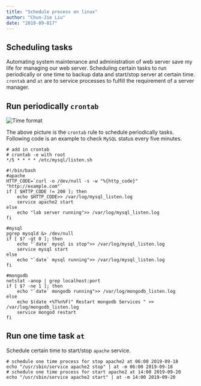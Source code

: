 ```yaml
---
title: "Schedule process on linux"
author: "Chun-Jie Liu"
date: "2019-09-017"
---
```


## Scheduling tasks

Automating system maintenance and administration of web server save my life for managing our web server. Scheduling certain tasks to run periodically or one time to backup data and start/stop server at certain time. `crontab` and `at` are to service processes to fulfill the requirement of a server manager.

## Run periodically `crontab`

![Time format](../../../img/misc-imgs/crontab-time.png)

The above picture is the `crontab` rule to schedule periodically tasks. Following code is an example to check `MySQL` status every five minutes.

```shell
# add in crontab
# crontab -e with root
*/5 * * * * /etc/mysql/listen.sh
```

```shell
#!/bin/bash
#apache
HTTP_CODE=`curl -o /dev/null -s -w "%{http_code}" "http://example.com"`
if [ $HTTP_CODE != 200 ]; then
    echo $HTTP_CODE>> /var/log/mysql_listen.log
    service apache2 start
else
    echo "lab server running">> /var/log/mysql_listen.log
fi

#mysql
pgrep mysqld &> /dev/null
if [ $? -gt 0 ]; then
    echo "`date` mysql is stop">> /var/log/mysql_listen.log
    service mysql start
else
    echo "`date` mysql running">> /var/log/mysql_listen.log
fi

#mongodb
netstat -anop | grep localhost:port
if [ $? -ne 1 ]; then
    echo "`date` mongodb running">> /var/log/mongodb_listen.log
else
    echo $(date +%T%n%F)" Restart mongodb Services " >> /var/log/mongodb_listen.log
    service mongod restart
fi
```

## Run one time task `at`

Schedule certain time to start/stop `apache` service.

```shell
# schedule one time process for stop apache2 at 06:00 2019-09-18
echo "/usr/sbin/service apache2 stop" | at -m 06:00 2019-09-18
# schedule one time process for start apache2 at 14:00 2019-09-20
echo "/usr/sbin/service apache2 start" | at -m 14:00 2019-09-20
```

